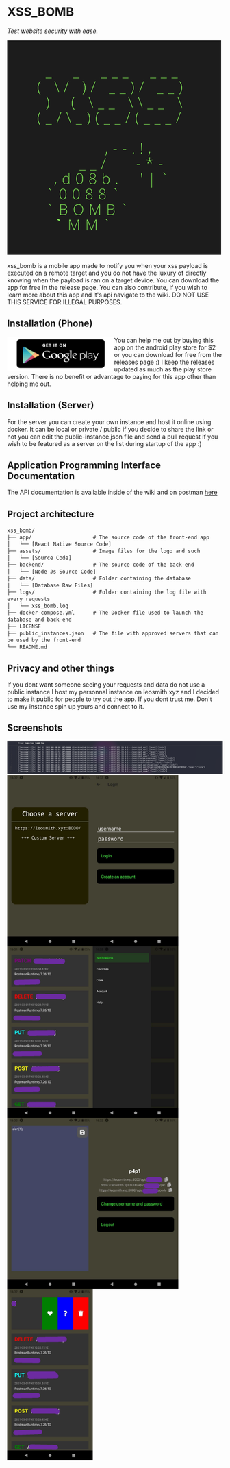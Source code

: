 XSS_BOMB
========
*Test website security with ease.*

![xss_bomb](https://raw.githubusercontent.com/p4p1/xss_bomb/main/assets/logo.png)

xss_bomb is a mobile app made to notify you when your xss payload is executed
on a remote target and you do not have the luxury of directly knowing when the
payload is ran on a target device. You can download the app for free in the
release page. You can also contribute, if you wish to learn more about this
app and it's api navigate to the wiki. DO NOT USE THIS SERVICE FOR ILLEGAL
PURPOSES.

## Installation (Phone)
[<img src="https://raw.githubusercontent.com/p4p1/xss_bomb/main/assets/get-it-on-google-play.png" align="left" height="80" width="250" >](https://play.google.com/store/apps/details?id=com.p4p1.xss_bomb)
You can help me out by buying this app on the android play store for $2
or you can download for free from the releases page :) I keep the releases updated as much
as the play store version. There is no benefit or advantage to paying for this app other
than helping me out.

## Installation (Server)
For the server you can create your own instance and host it online using docker.
It can be local or private / public if you decide to share the link or not you can edit
the public-instance.json file and send a pull request if you wish to be featured as a
server on the list during startup of the app :)

## Application Programming Interface Documentation
The API documentation is available inside of the wiki and on postman [here](https://documenter.getpostman.com/view/10616927/Tz5p6y9A)

## Project architecture

```
xss_bomb/
├── app/                    # The source code of the front-end app
│   └── [React Native Source Code]
├── assets/                 # Image files for the logo and such
│   └── [Source Code]
├── backend/                # The source code of the back-end
│   └── [Node Js Source Code]
├── data/                   # Folder containing the database
│   └── [Database Raw Files]
├── logs/                   # Folder containing the log file with every requests
│   └── xss_bomb.log
├── docker-compose.yml      # The Docker file used to launch the database and back-end
├── LICENSE
├── public_instances.json   # The file with approved servers that can be used by the front-end
└── README.md
```

## Privacy and other things
If you dont want someone seeing your requests and data do not use a public instance I host
my personnal instance on leosmith.xyz and I decided to make it public for people to try out
the app. If you dont trust me. Don't use my instance spin up yours and connect to it.

## Screenshots

<img src="https://raw.githubusercontent.com/p4p1/xss_bomb/main/assets/log_file.png" >

<img src="https://raw.githubusercontent.com/p4p1/xss_bomb/main/assets/pick_server.jpg" align="left" height="400" width="200" >
<img src="https://raw.githubusercontent.com/p4p1/xss_bomb/main/assets/login.jpg" align="left" height="400" width="200" >
<img src="https://raw.githubusercontent.com/p4p1/xss_bomb/main/assets/inspect_requests.jpg" align="left" height="400" width="200" >
<img src="https://raw.githubusercontent.com/p4p1/xss_bomb/main/assets/navbar.jpg" align="left" height="400" width="200" >
<img src="https://raw.githubusercontent.com/p4p1/xss_bomb/main/assets/edit_code.jpg" align="left" height="400" width="200" >
<img src="https://raw.githubusercontent.com/p4p1/xss_bomb/main/assets/profile_page.jpg" align="left" height="400" width="200" >
<img src="https://raw.githubusercontent.com/p4p1/xss_bomb/main/assets/save_del_request.jpg" align="left" height="400" width="200" >
